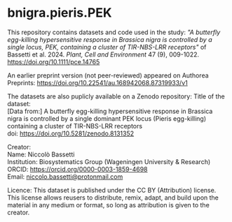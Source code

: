 # bnigra.pieris.PEK

This repository contains datasets and code used in the study:
*"A butterfly egg-killing hypersensitive response in Brassica nigra is controlled by a single locus, PEK, containing a cluster of TIR-NBS-LRR receptors"* of Bassetti et al. 2024. *Plant, Cell and Environment* 47 (9), 009-1022. https://doi.org/10.1111/pce.14765

An earlier preprint version (not peer-reviewed) appeared on Authorea Preprints:
https://doi.org/10.22541/au.168942068.87319933/v1 

The datasets are also puplicly available on a Zenodo repository:
Title of the dataset:
<br>[Data from:] A butterfly egg-killing hypersensitive response in Brassica nigra is controlled by a single dominant PEK locus (Pieris egg-killing) containing a cluster of TIR-NBS-LRR receptors
<br>doi: https://doi.org/10.5281/zenodo.8131352

Creator: 
<br>Name:	Niccolò Bassetti
<br>Institution: Biosystematics Group (Wageningen University & Research)
<br>ORCID: https://orcid.org/0000-0003-1859-4698
<br>Email: niccolo.bassetti@protonmail.com

Licence: 
This dataset is published under the CC BY (Attribution) license.
<br>This license allows reusers to distribute, remix, adapt, and build upon the material in any medium or format, so long as attribution is given to the creator.




